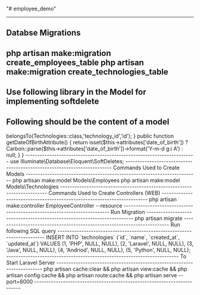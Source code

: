 "# employee_demo" 


------------------------------------------------------------------------
Databse Migrations
------------------------------------------------------------------------
php artisan make:migration create_employees_table
php artisan make:migration create_technologies_table
------------------------------------------------------------------------
Use following library in the Model for implementing softdelete
------------------------------------------------------------------------
Following should be the content of a model
------------------------------------------------------------------------
<?php

namespace App\Models;

use Illuminate\Database\Eloquent\Factories\HasFactory;
use Illuminate\Database\Eloquent\Model;
use Illuminate\Database\Eloquent\SoftDeletes;
use App\Models\Technologies;
use Carbon\Carbon;

class Employees extends Model
{
    use HasFactory, SoftDeletes;

    protected $fillable = [
        'id',
        'first_name',
        'last_name',
        'date_of_birth',
        'mobile',
        'technology_id',
        'is_experienced',
        'summary',
        'deleted_at',
        'created_at',
        'updated_at'
    ];

    public function technologies()
    {
        return $this->belongsTo(Technologies::class,'technology_id','id');
    }

    public function getDateOfBirthAttribute()
    {
        return  isset($this->attributes['date_of_birth']) ? Carbon::parse($this->attributes['date_of_birth'])->format('Y-m-d g:i A') : null;
    }
}


-----------------------------------------------------------------------
use Illuminate\Database\Eloquent\SoftDeletes;
------------------------------------------------------------------------
Commands Used to Create Models
------------------------------------------------------------------------
php artisan make:model Models\Employees
php artisan make:model Models\Technologies
------------------------------------------------------------------------
Commands Used to Create Controllers (WEB)
------------------------------------------------------------------------
php artisan make:controller EmployeeController --resource
------------------------------------------------------------------------
Run Migration
------------------------------------------------------------------------
php artisan migrate
------------------------------------------------------------------------
Run following SQL query
------------------------------------------------------------------------
INSERT INTO `technologies` (`id`, `name`, `created_at`, `updated_at`) VALUES
(1, 'PHP', NULL, NULL),
(2, 'Laravel', NULL, NULL),
(3, 'Java', NULL, NULL),
(4, 'Andriod', NULL, NULL),
(5, 'Python', NULL, NULL);
------------------------------------------------------------------------
To Start Laravel Server
------------------------------------------------------------------------
php artisan cache:clear && php artisan view:cache && php artisan config:cache && php artisan route:cache && php artisan serve --port=8000
------------------------------------------------------------------------


